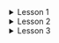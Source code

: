 ﻿<details>
<summary>Lesson 1</summary>
<h3>Task 1</h3>
<p>
Добавить свои объекты в иерархию объектов, чтобы получился красивый задний фон, похожий на полёт в звёздном пространстве.
</p>

<h3>Task 2</h3>
<p>
*Заменить кружочки картинками, используя метод DrawImage.

</p>

<h3>Task 3</h3>
<p>
*Разработать собственный класс заставка SplashScreen, аналогичный классу Game в котором создайте собственную иерархию объектов и задайте их движение. 
</p>

*Предусмотреть кнопки - Начало игры, Рекорды, Выход. Добавить на заставку имя автора.*
</details>

<details>
<summary>Lesson 2</summary>
<h3>Task 1</h3>
<p>
Построить три класса (базовый и 2 потомка), описывающих некоторых работников с почасовой оплатой (один из потомков) и фиксированной оплатой (второй потомок).
<ul>
<li>
Описать в базовом классе абстрактный метод для расчёта среднемесячной заработной платы. Для «повременщиков» формула для расчета такова: «среднемесячная заработная плата = 20.8 * 8 * почасовая ставка», для работников с фиксированной оплатой «среднемесячная заработная плата = фиксированная месячная оплата».
</li>
<li>
Создать на базе абстрактного класса массив сотрудников и заполнить его.
</li>
<li>
*Реализовать интерфейсы для возможности сортировки массива, используя Array.Sort().
</li>
<li>
 *Создать класс, содержащий массив сотрудников, и реализовать возможность вывода данных с использованием foreach.
</li>
</ul>
</p>

<h3>Task 2</h3>
<p>
Переделать виртуальный метод Update в BaseObject в абстрактный и реализовать его в наследниках.
</p>

<h3>Task 3</h3>
<p>
Сделать так, чтобы при столкновениях пули с астероидом они регенерировались в разных концах экрана.
</p>

<h3>Task 4</h3>
<p>
Сделать проверку на задание размера экрана в классе Game. Если высота или ширина (Width, Height) больше 1000 или принимает отрицательное значение, выбросить исключение ArgumentOutOfRangeException().
</p>

<h3>Task 5</h3>
<p>
*Создать собственное исключение GameObjectException, которое появляется при попытке создать объект с неправильными характеристиками (например, отрицательные размеры, слишком большая скорость или позиция).
</p>
</details> 

<details>
<summary>Lesson 3</summary>
<h3>Task 1</h3>
<p>
Добавить космический корабль, как описано в уроке.
</p>

<h3>Task 2</h3>
<p>
Добработать игру «Астероиды»
<ul>
<li>
Добавить ведение журнала в консоль с помощью делегатов;
</li>

<li>
*Добавить это и в файл.
</li>
</ul>

</p>

<h3>Task 3</h3>
<p>
Разработать аптечки, которые добавляют энергию.
</p>

<h3>Task 4</h3>
<p>
Добавить подсчет очков за сбитые астероиды.
</p>

<h3>Task 5</h3>
<p>
*Добавить в пример Lesson3 обобщенный делегат.
</p>
</details>